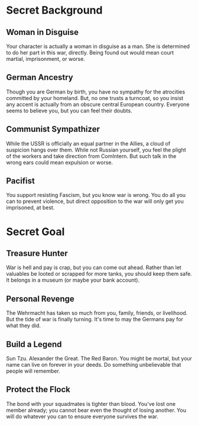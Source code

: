 # Secret Background

## Woman in Disguise

Your character is actually a woman in disguise as a man.  She is determined to do her part in this war, directly.  Being found out would mean court martial, imprisonment, or worse.

## German Ancestry

Though you are German by birth, you have no sympathy for the atrocities committed by your homeland.  But, no one trusts a turncoat, so you insist any accent is actually from an obscure central European country.  Everyone seems to believe you, but you can feel their doubts.

## Communist Sympathizer

While the USSR is officially an equal partner in the Allies, a cloud of suspicion hangs over them.  While not Russian yourself, you feel the plight of the workers and take direction from ComIntern.  But such talk in the wrong ears could mean expulsion or worse.

## Pacifist

You support resisting Fascism, but you know war is wrong.  You do all you can to prevent violence, but direct opposition to the war will only get you imprisoned, at best.

# Secret Goal

## Treasure Hunter

War is hell and pay is crap, but you can come out ahead.  Rather than let valuables be looted or scrapped for more tanks, you should keep them safe.  It belongs in a museum (or maybe your bank account).

## Personal Revenge

The Wehrmacht has taken so much from you, family, friends, or livelihood.  But the tide of war is finally turning.  It's time to may the Germans pay for what they did.

## Build a Legend

Sun Tzu.  Alexander the Great.  The Red Baron.  You might be mortal, but your name can live on forever in your deeds.  Do something unbelievable that people will remember.

## Protect the Flock

The bond with your squadmates is tighter than blood.  You've lost one member already; you cannot bear even the thought of losing another.  You will do whatever you can to ensure everyone survives the war.
